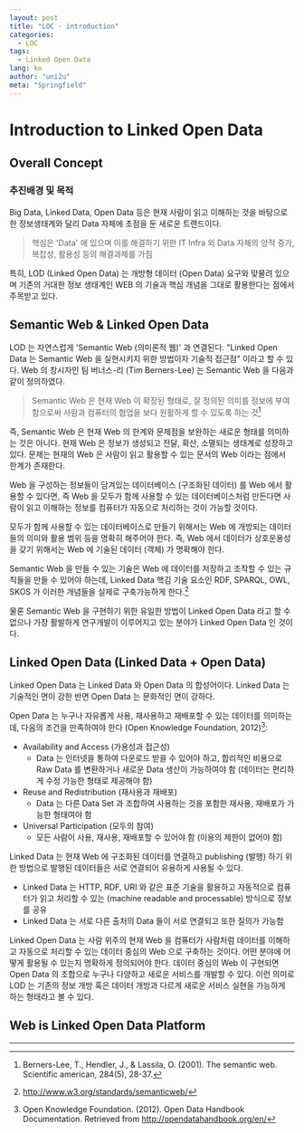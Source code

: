 ```yaml
---
layout: post
title: "LOC - introduction"
categories:
  - LOC
tags:
  - Linked Open Data
lang: ko
author: "uni2u"
meta: "Springfield"
---
```


# Introduction to Linked Open Data

## Overall Concept

### 추진배경 및 목적

Big Data, Linked Data, Open Data 등은 현재 사람이 읽고 이해하는 것을 바탕으로 한 정보생태계와 달리 Data 자체에 초점을 둔 새로운 트랜드이다.

> 핵심은 'Data' 에 있으며 이를 해결하기 위한 IT Infra 외 Data 자체의 양적 증가, 복잡성, 활용성 등의 해결과제를 가짐

특히, LOD (Linked Open Data) 는 개방형 데이터 (Open Data) 요구와 맞물려 있으며 기존의 거대한 정보 생태계인 WEB 의 기술과 핵심 개념을 그대로 활용한다는 점에서 주목받고 있다.

## Semantic Web & Linked Open Data

LOD 는 자연스럽게 'Semantic Web (의미론적 웹)' 과 연결된다. "Linked Open Data 는 Semantic Web 을 실현시키지 위한 방법이자 기술적 접근점" 이라고 할 수 있다. Web 의 창시자인 팀 버너스-리 (Tim Berners-Lee) 는 Semantic Web 을 다음과 같이 정의하였다.

> Semantic Web 은 현재 Web 이 확장된 형태로, 잘 정의된 의미를 정보에 부여함으로써 사람과 컴퓨터의 협업을 보다 원활하게 할 수 있도록 하는 것[^01]

즉, Semantic Web 은 현재 Web 의 한계와 문제점을 보완하는 새로운 형태를 의미하는 것은 아니다. 현재 Web 은 정보가 생성되고 전달, 확산, 소멸되는 생태계로 성장하고 있다. 문제는 현재의 Web 은 사람이 읽고 활용할 수 있는 문서의 Web 이라는 점에서 한계가 존재한다.

Web 을 구성하는 정보들이 담겨있는 데이터베이스 (구조화된 데이터) 를 Web 에서 활용할 수 있다면, 즉 Web 을 모두가 함께 사용할 수 있는 데이터베이스처럼 만든다면 사람이 읽고 이해하는 정보를 컴퓨터가 자동으로 처리하는 것이 가능할 것이다.

모두가 함께 사용할 수 있는 데이터베이스로 만들기 위해서는 Web 에 개방되는 데이터들의 의미와 활용 범위 등을 명확히 해주어야 한다. 즉, Web 에서 데이터가 상호운용성을 갖기 위해서는 Web 에 기술된 데이터 (객체) 가 명확해야 한다.

Semantic Web 을 만들 수 있는 기술은 Web 에 데이터를 저장하고 조작할 수 있는 규칙들을 만들 수 있어야 하는데, Linked Data 핵김 기술 요소인 RDF, SPARQL, OWL, SKOS 가 이러한 개념들을 실제로 구축가능하게 한다.[^02]

물론 Semantic Web 을 구현하기 위한 유일한 방법이 Linked Open Data 라고 할 수 없으나 가장 활발하게 연구개발이 이루어지고 있는 분야가 Linked Open Data 인 것이다.

## Linked Open Data (Linked Data + Open Data)

Linked Open Data 는 Linked Data 와 Open Data 의 합성어이다. Linked Data 는 기술적인 면이 강한 반면 Open Data 는 문화적인 면이 강하다.

Open Data 는 누구나 자유롭게 사용, 재사용하고 재배포할 수 있는 데이터를 의미하는데, 다음의 조건을 만족하여야 한다 (Open Knowledge Foundation, 2012)[^03]:

- Availability and Access (가용성과 접근성)
  - Data 는 인터넷을 통하여 다운로드 받을 수 있어야 하고, 합리적인 비용으로 Raw Data 를 변환하거나 새로운 Data 생산이 가능하여야 함 (데이터는 편리하게 수정 가능한 형태로 제공해야 함)
- Reuse and Redistribution (재사용과 재배포)
  - Data 는 다른 Data Set 과 조합하여 사용하는 것을 포함한 재사용, 재배포가 가능한 형태여야 함
- Universal Participation (모두의 참여)
  - 모든 사람이 사용, 재사용, 재배포할 수 있어야 함 (이용의 제한이 없어야 함)

Linked Data 는 현재 Web 에 구조화된 데이터를 연결하고 publishing (발행) 하기 위한 방법으로 발행된 데이터들은 서로 연결되어 유용하게 사용될 수 있다.

- Linked Data 는 HTTP, RDF, URI 와 같은 표준 기술을 활용하고 자동적으로 컴퓨터가 읽고 처리할 수 있는 (machine readable and processable) 방식으로 정보를 공유
- Linked Data 는 서로 다른 출처의 Data 들이 서로 연결되고 또한 질의가 가능함

Linked Open Data 는 사람 위주의 현재 Web 을 컴퓨터가 사람처럼 데이터를 이해하고 자동으로 처리할 수 있는 데이터 중심의 Web 으로 구축하는 것이다. 어떤 분야에 어떻게 활용될 수 있는지 명확하게 정의되어야 한다. 데이터 중심의 Web 이 구현되면 Open Data 의 조합으로 누구나 다양하고 새로운 서비스를 개발할 수 있다. 이런 의미로 LOD 는 기존의 정보 개방 혹은 데이터 개방과 다르게 새로운 서비스 실현을 가능하게 하는 형태라고 볼 수 있다.

## Web is Linked Open Data Platform

---
[^01]:Berners-Lee, T., Hendler, J., & Lassila, O. (2001). The semantic web. Scientific american, 284(5), 28-37.
[^02]:http://www.w3.org/standards/semanticweb/
[^03]:Open Knowledge Foundation. (2012). Open Data Handbook Documentation. Retrieved from http://opendatahandbook.org/en/
